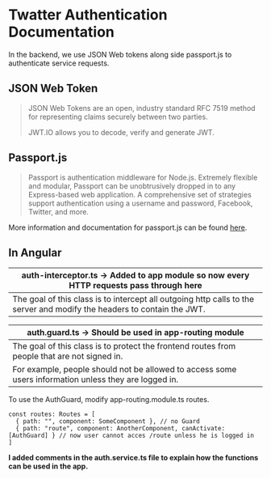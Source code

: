 # Twatter Authentication Documentation

In the backend, we use JSON Web tokens along side passport.js to authenticate service requests.

## JSON Web Token

> JSON Web Tokens are an open, industry standard RFC 7519 method for representing claims securely between two parties.
>
> JWT.IO allows you to decode, verify and generate JWT.

## Passport.js

> Passport is authentication middleware for Node.js. Extremely flexible and modular, Passport can be unobtrusively dropped in to any Express-based web application. A comprehensive set of strategies support authentication using a username and password, Facebook, Twitter, and more.

More information and documentation for passport.js can be found [here](http://www.passportjs.org/ 'Passportjs').

## In Angular

| auth-interceptor.ts -> Added to app module so now every HTTP requests pass through here                                 |
| ----------------------------------------------------------------------------------------------------------------------- |
| The goal of this class is to intercept all outgoing http calls to the server and modify the headers to contain the JWT. |

| auth.guard.ts -> Should be used in app-routing module                                                 |
| ----------------------------------------------------------------------------------------------------- |
| The goal of this class is to protect the frontend routes from people that are not signed in.          |
| For example, people should not be allowed to access some users information unless they are logged in. |

To use the AuthGuard, modify app-routing.module.ts routes.

```
const routes: Routes = [
  { path: "", component: SomeComponent }, // no Guard
  { path: "route", component: AnotherComponent, canActivate: [AuthGuard] } // now user cannot acces /route unless he is logged in
]
```

**I added comments in the auth.service.ts file to explain how the functions can be used in the app.** <br />

